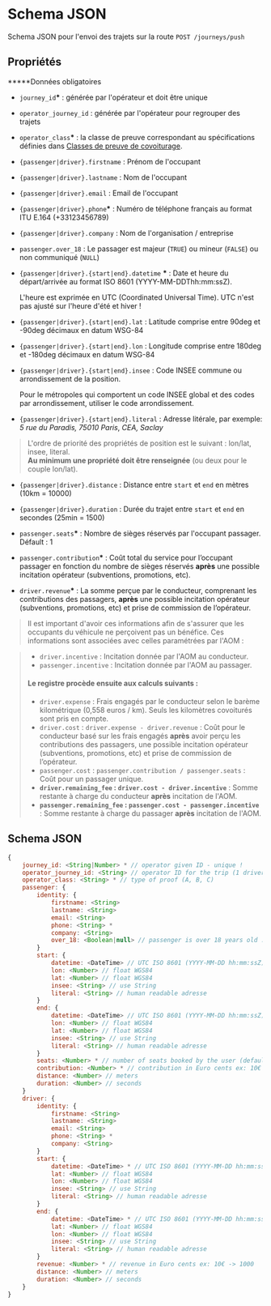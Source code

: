 # Schema JSON

Schema JSON pour l'envoi des trajets sur la route `POST /journeys/push`

## Propriétés

**\***Données obligatoires

* `journey_id`**\*** : générée par l'opérateur et  doit être unique
* `operator_journey_id` : générée par l'opérateur pour regrouper des trajets
* `operator_class`**\*** : la classe de preuve correspondant au spécifications définies dans [Classes de preuve de covoiturage](../specifications/classes-de-preuve-de-covoiturage.md).
* `{passenger|driver}.firstname` : Prénom de l'occupant
* `{passenger|driver}.lastname` : Nom de l'occupant
* `{passenger|driver}.email` : Email de l'occupant
* `{passenger|driver}.phone`**\*** : Numéro de téléphone français au format ITU E.164 \(+33123456789\)
* `{passenger|driver}.company` : Nom de l'organisation / entreprise
* `passenger.over_18` : Le passager est majeur \(`TRUE`\) ou mineur \(`FALSE`\) ou non communiqué \(`NULL`\)
* `{passenger|driver}.{start|end}.datetime` **\*** : Date et heure du départ/arrivée au format ISO 8601 \(YYYY-MM-DDThh:mm:ssZ\).

  L'heure est exprimée en UTC \(Coordinated Universal Time\). UTC n'est pas ajusté sur l'heure d'été et hiver !

* `{passenger|driver}.{start|end}.lat` : Latitude comprise entre 90deg et -90deg décimaux en datum WSG-84
* `{passenger|driver}.{start|end}.lon` : Longitude comprise entre 180deg et -180deg décimaux en datum WSG-84
* `{passenger|driver}.{start|end}.insee` : Code INSEE commune ou arrondissement de la position.

  Pour le métropoles qui comportent un code INSEE global et des codes par arrondissement, utiliser le code arrondissement.

* `{passenger|driver}.{start|end}.literal` : Adresse litérale, par exemple: _5 rue du Paradis, 75010 Paris_, _CEA, Saclay_

> L'ordre de priorité des propriétés de position est le suivant : lon/lat, insee, literal.  
> **Au minimum une propriété doit être renseignée** \(ou deux pour le couple lon/lat\).

* `{passenger|driver}.distance` : Distance entre `start` et `end` en mètres \(10km = 10000\)
* `{passenger|driver}.duration` : Durée du trajet entre `start` et `end` en secondes \(25min = 1500\)



* `passenger.seats`**\*** : Nombre de sièges réservés par l'occupant passager. Défault : 1
* `passenger.contribution`**\*** : Coût total du service pour l’occupant passager en fonction du nombre de sièges réservés **après** une possible incitation opérateur \(subventions, promotions, etc\).
* `driver.revenue`**\*** : La somme perçue par le conducteur, comprenant les contributions des passagers, **après** une possible incitation opérateur \(subventions, promotions, etc\) et prise de commission de l’opérateur.

> Il est important d'avoir ces informations afin de s'assurer que les occupants du véhicule ne perçoivent pas un bénéfice. Ces informations sont associées avec celles paramétrées par l'AOM :

> * `driver.incentive` : Incitation donnée par l'AOM au conducteur.
> * `passenger.incentive` : Incitation donnée par l'AOM au passager.
>
> #### **Le registre procède ensuite aux calculs suivants :** 
>
> * `driver.expense` : Frais engagés par le conducteur selon le barème kilométrique \(0,558 euros / km\). Seuls les kilomètres covoiturés sont pris en compte.
> * `driver.cost` : `driver.expense - driver.revenue` : Coût pour le conducteur basé sur les frais engagés **après** avoir perçu les contributions des passagers, une possible incitation opérateur \(subventions, promotions, etc\) et prise de commission de l’opérateur.
> * `passenger.cost` : `passenger.contribution / passenger.seats` : Coût pour un passager unique.
> * **`driver.remaining_fee` : `driver.cost - driver.incentive`** : Somme restante à charge du conducteur **après** incitation de l'AOM.
> * **`passenger.remaining_fee` : `passenger.cost - passenger.incentive`** : Somme restante à charge du passager **après** incitation de l'AOM.

## Schema JSON

```javascript
{
    journey_id: <String|Number> * // operator given ID - unique !
    operator_journey_id: <String> // operator ID for the trip (1 driver, many passengers)
    operator_class: <String> * // type of proof (A, B, C)
    passenger: {
        identity: {
            firstname: <String>
            lastname: <String>
            email: <String>
            phone: <String> *
            company: <String>
            over_18: <Boolean|null> // passenger is over 18 years old : true|false|null
        }
        start: {
            datetime: <DateTime> // UTC ISO 8601 (YYYY-MM-DD hh:mm:ssZ)
            lon: <Number> // float WGS84
            lat: <Number> // float WGS84
            insee: <String> // use String
            literal: <String> // human readable adresse
        }
        end: {
            datetime: <DateTime> // UTC ISO 8601 (YYYY-MM-DD hh:mm:ssZ)
            lon: <Number> // float WGS84
            lat: <Number> // float WGS84
            insee: <String> // use String
            literal: <String> // human readable adresse
        }
        seats: <Number> * // number of seats booked by the user (default: 1)
        contribution: <Number> * // contribution in Euro cents ex: 10€ -> 1000
        distance: <Number> // meters
        duration: <Number> // seconds
    }
    driver: {
        identity: {
            firstname: <String>
            lastname: <String>
            email: <String>
            phone: <String> *
            company: <String>
        }
        start: {
            datetime: <DateTime> * // UTC ISO 8601 (YYYY-MM-DD hh:mm:ssZ)
            lat: <Number> // float WGS84
            lon: <Number> // float WGS84
            insee: <String> // use String
            literal: <String> // human readable adresse
        }
        end: {
            datetime: <DateTime> * // UTC ISO 8601 (YYYY-MM-DD hh:mm:ssZ)
            lat: <Number> // float WGS84
            lon: <Number> // float WGS84
            insee: <String> // use String
            literal: <String> // human readable adresse
        }
        revenue: <Number> * // revenue in Euro cents ex: 10€ -> 1000 
        distance: <Number> // meters
        duration: <Number> // seconds    
    }
}
```

